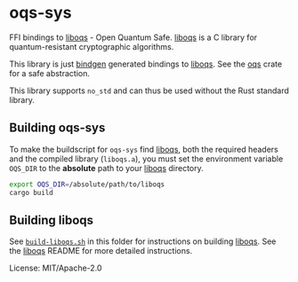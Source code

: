 # oqs-sys

FFI bindings to [liboqs] - Open Quantum Safe. [liboqs] is a C library for quantum-resistant
cryptographic algorithms.

This library is just [bindgen] generated bindings to [liboqs]. See the [oqs] crate for a safe
abstraction.

This library supports `no_std` and can thus be used without the Rust standard library.

## Building oqs-sys

To make the buildscript for `oqs-sys` find [liboqs], both the required headers and the compiled
library (`liboqs.a`), you must set the environment variable `OQS_DIR` to the **absolute**
path to your [liboqs] directory.

```bash
export OQS_DIR=/absolute/path/to/liboqs
cargo build
```

## Building liboqs

See [`build-liboqs.sh`] in this folder for instructions on building [liboqs].
See the [liboqs] README for more detailed instructions.


[liboqs]: https://github.com/open-quantum-safe/liboqs
[bindgen]: https://crates.io/crates/bindgen
[oqs]: https://crates.io/crates/oqs
[`build-liboqs.sh`]: https://github.com/mullvad/oqs-rs/blob/master/build-liboqs.sh

License: MIT/Apache-2.0
